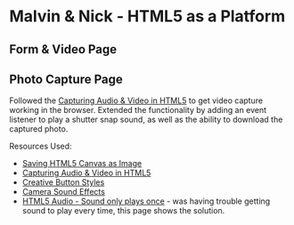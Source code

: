 # Malvin & Nick - HTML5 as a Platform

## Form & Video Page


## Photo Capture Page
Followed the [Capturing Audio & Video in HTML5](http://www.html5rocks.com/en/tutorials/getusermedia/intro/) to get video capture working in the browser. Extended the functionality by adding an event listener to play a shutter snap sound, as well as the ability to download the captured photo.

Resources Used:
* [Saving HTML5 Canvas as Image](http://weworkweplay.com/play/saving-html5-canvas-as-image/)
* [Capturing Audio & Video in HTML5](http://www.html5rocks.com/en/tutorials/getusermedia/intro/)
* [Creative Button Styles](http://tympanus.net/codrops/2013/06/13/creative-button-styles/)
* [Camera Sound Effects](http://www.soundjay.com/camera-sound-effect.html)
* [HTML5 Audio - Sound only plays once](http://stackoverflow.com/questions/9335577/html5-audio-sound-only-plays-once) - was having trouble getting sound to play every time, this page shows the solution.
